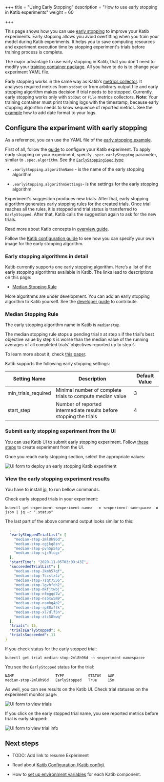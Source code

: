 +++
title = "Using Early Stopping"
description = "How to use early stopping in Katib experiments"
weight = 60
                    
+++

This page shows how you can use
[early stopping](https://en.wikipedia.org/wiki/Early_stopping) to improve your
Katib experiments.
Early stopping allows you avoid overfitting when you train your model
during Katib experiments.
It helps you to save computing resources and experiment execution time by
stopping experiment's trials before training process is complete.

The major advantage to use early stopping in Katib, that you don't need to modify
your [training container package](/docs/components/hyperparameter-tuning/experiment/#packaging-your-training-code-in-a-container-image).
All you have to do is to change your experiment YAML file.

Early stopping works in the same way as Katib's
[metrics collector](http://localhost:1313/docs/components/hyperparameter-tuning/experiment/#metrics-collector).
It analyses required metrics from `stdout` or from arbitrary output file and
early stopping algorithm makes decision if trial needs to be stopped. Currently, early stopping
works only with `StdOut` or `File` metrics collectors. **Note**: Your
training container must print training logs with the timestamp, because early
stopping algorithm needs to know sequence of reported metrics. See the
[example](https://github.com/kubeflow/katib/blob/master/examples/v1beta1/mxnet-mnist/mnist.py#L36)
how to add date format to your logs.

## Configure the experiment with early stopping

As a reference, you can use the YAML file of the
[early stopping example](https://github.com/kubeflow/katib/blob/master/examples/v1beta1/early-stopping/median-stop.yaml).

First of all, follow the [guide](/docs/components/hyperparameter-tuning/experiment/#configuring-the-experiment)
to configure your Katib experiment.
To apply early stopping on your experiment, specify `.spec.earlyStopping`
parameter, similar to `.spec.algorithm`. See the
[`EarlyStoppingSpec` type](https://github.com/kubeflow/katib/blob/master/pkg/apis/controller/common/v1beta1/common_types.go#L43-L58)

- `.earlyStopping.algorithmName` - is the name of the early stopping algorithm.

- `.earlyStopping.algorithmSettings`- is the settings for the early stopping algorithm.

Experiment's suggestion produces new trials. After that, early stopping
algorithm generates early stopping rules for the created trials.
Once trial reaches all the rules, it is stopped and trial status is
transferred to `EarlyStopped`.
After that, Katib calls the suggestion again to ask for the new trials.

Read more about Katib concepts
in [overview guide](/docs/components/hyperparameter-tuning/overview/#katib-concepts).

Follow the
[Katib configuration guide](/docs/components/hyperparameter-tuning/katib-config/#early-stopping-settings)
to see how you can specify your own image for the early stopping algorithm.

### Early stopping algorithms in detail

Katib currently supports one early stopping algorithm.
Here’s a list of the early stopping algorithms available in Katib.
The links lead to descriptions on this page:

- [Median Stopping Rule](#median-stopping-rule)

More algorithms are under development. You can add an early stopping algorithm
to Katib yourself. See the
[developer guide](https://github.com/kubeflow/katib/blob/master/docs/developer-guide.md) to contribute.

<a id="median-stopping-rule"></a>

### Median Stopping Rule

The early stopping algorithm name in Katib is `medianstop`.

The median stopping rule stops a pending trial `X` at step `S` if the trial's
best objective value by step `S` is worse than the median value of the running
averages of all completed trials' objectives reported up to step `S`.

To learn more about it, check [this paper](https://static.googleusercontent.com/media/research.google.com/en//pubs/archive/46180.pdf).

Katib supports the following early stopping settings:

<div class="table-responsive">
  <table class="table table-bordered">
    <thead class="thead-light">
      <tr>
        <th>Setting Name</th>
        <th>Description</th>
        <th>Default Value</th>
      </tr>
    </thead>
    <tbody>
      <tr>
        <td>min_trials_required</td>
        <td>Minimal number of complete trials to compute median value</td>
        <td>3</td>
      </tr>
      <tr>
        <td>start_step</td>
        <td>Number of reported intermediate results before stopping the trials</td>
        <td>4</td>
      </tr>
    </tbody>
  </table>
</div>

### Submit early stopping experiment from the UI

You can use Katib UI to submit early stopping experiment.
Follow
[these steps](/docs/components/hyperparameter-tuning/experiment/#running-the-experiment-from-the-katib-ui)
to create experiment from the UI.

Once you reach early stopping section, select the appropriate values:

<img src="/docs/images/katib/katib-early-stopping-parameter.png"
  alt="UI form to deploy an early stopping Katib experiment"
  class="mt-3 mb-3 border border-info rounded">

### View the early stopping experiment results

You have to install [jq](https://stedolan.github.io/jq/download/),
to run bellow commands.

Check early stopped trials in your experiment:

```shell
kubectl get experiment <experiment-name>  -n <experiment-namespace> -o json | jq -r ".status"
```

The last part of the above command output looks similar to this:

```yaml
  . . .
  "earlyStoppedTrialList": [
    "median-stop-2ml8h96d",
    "median-stop-cgjkq8zn",
    "median-stop-pvn5p54p",
    "median-stop-sjc9tcgc"
  ],
  "startTime": "2020-11-05T03:03:43Z",
  "succeededTrialList": [
    "median-stop-2kmh57qf",
    "median-stop-7ccstz4z",
    "median-stop-7sqt7556",
    "median-stop-lgvhfch2",
    "median-stop-mkfjtwbj",
    "median-stop-nfmgqd7w",
    "median-stop-nsbxw5m9",
    "median-stop-nsmhg4p2",
    "median-stop-rp88xflk",
    "median-stop-xl7dlf5n",
    "median-stop-ztc58kwq"
  ],
  "trials": 15,
  "trialsEarlyStopped": 4,
  "trialsSucceeded": 11
}
```

If you check status for the early stopped trial:

```shell
kubectl get trial median-stop-2ml8h96d -n <experiment-namespace>
```

You see the `EarlyStopped` status for the trial:

```shell
NAME                   TYPE           STATUS   AGE
median-stop-2ml8h96d   EarlyStopped   True     15m
```

As well, you can see results on the Katib UI.
Check trial statuses on the experiment monitor page:

<img src="/docs/images/katib/katib-early-stopping-trials.png"
  alt="UI form to view trials"
  class="mt-3 mb-3 border border-info rounded">

If you click on the early stopped trial name, you see reported metrics before trial
is early stopped:

<img src="/docs/images/katib/katib-early-stopping-trial-info.png"
  alt="UI form to view trial info"
  class="mt-3 mb-3 border border-info rounded">

## Next steps

- TODO: Add link to resume Experiment

- Read about [Katib Configuration (Katib config)](/docs/components/katib/katib-config/).

- How to [set up environment variables](/docs/components/katib/env-variables/) for each Katib component.
